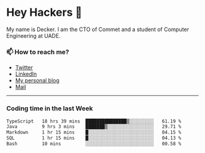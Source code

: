 # Hey Hackers 👋

My name is Decker. I am the CTO of Commet and a student of Computer Engineering at UADE.

### 📫 How to reach me?
- [Twitter](https://x.com/0xDecker) 
- [LinkedIn](https://www.linkedin.com/in/decker-urbano/) 
- [My personal blog](http://decker.sh) 
- [Mail](mailto:me@decker.sh)

---

### Coding time in the last Week

<!--START_SECTION:waka-->

```txt
TypeScript   18 hrs 39 mins  ███████████████▒░░░░░░░░░   61.19 %
Java         9 hrs 3 mins    ███████▒░░░░░░░░░░░░░░░░░   29.71 %
Markdown     1 hr 15 mins    █░░░░░░░░░░░░░░░░░░░░░░░░   04.15 %
SQL          1 hr 15 mins    █░░░░░░░░░░░░░░░░░░░░░░░░   04.13 %
Bash         10 mins         ░░░░░░░░░░░░░░░░░░░░░░░░░   00.58 %
```

<!--END_SECTION:waka-->
